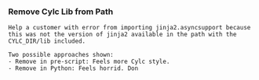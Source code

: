 ### Remove Cylc Lib from Path
    Help a customer with error from importing jinja2.asyncsupport because
    this was not the version of jinja2 available in the path with the
    CYLC_DIR/lib included.

    Two possible approaches shown:
    - Remove in pre-script: Feels more Cylc style.
    - Remove in Python: Feels horrid. Don
